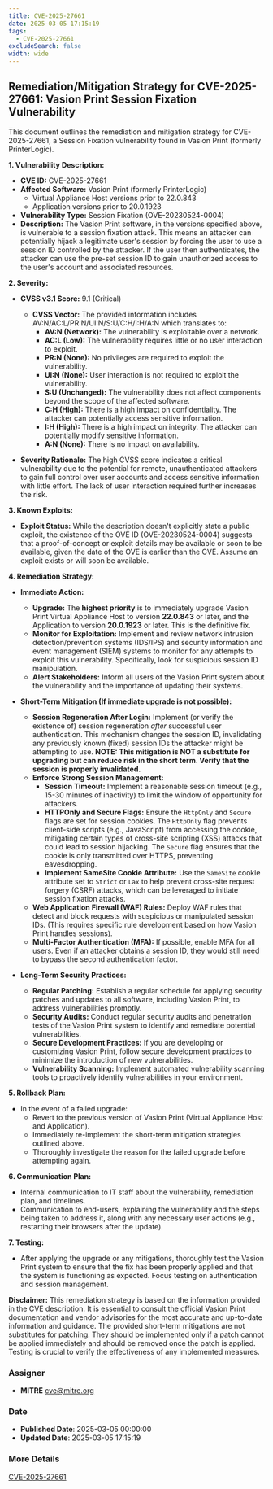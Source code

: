 ```yaml
---
title: CVE-2025-27661
date: 2025-03-05 17:15:19
tags:
  - CVE-2025-27661
excludeSearch: false
width: wide
---
```


## Remediation/Mitigation Strategy for CVE-2025-27661: Vasion Print Session Fixation Vulnerability

This document outlines the remediation and mitigation strategy for CVE-2025-27661, a Session Fixation vulnerability found in Vasion Print (formerly PrinterLogic).

**1. Vulnerability Description:**

*   **CVE ID:** CVE-2025-27661
*   **Affected Software:** Vasion Print (formerly PrinterLogic)
    *   Virtual Appliance Host versions prior to 22.0.843
    *   Application versions prior to 20.0.1923
*   **Vulnerability Type:** Session Fixation (OVE-20230524-0004)
*   **Description:** The Vasion Print software, in the versions specified above, is vulnerable to a session fixation attack.  This means an attacker can potentially hijack a legitimate user's session by forcing the user to use a session ID controlled by the attacker.  If the user then authenticates, the attacker can use the pre-set session ID to gain unauthorized access to the user's account and associated resources.

**2. Severity:**

*   **CVSS v3.1 Score:** 9.1 (Critical)
    *   **CVSS Vector:** The provided information includes AV:N/AC:L/PR:N/UI:N/S:U/C:H/I:H/A:N which translates to:
        *   **AV:N (Network):**  The vulnerability is exploitable over a network.
        *   **AC:L (Low):** The vulnerability requires little or no user interaction to exploit.
        *   **PR:N (None):** No privileges are required to exploit the vulnerability.
        *   **UI:N (None):** User interaction is not required to exploit the vulnerability.
        *   **S:U (Unchanged):**  The vulnerability does not affect components beyond the scope of the affected software.
        *   **C:H (High):**  There is a high impact on confidentiality.  The attacker can potentially access sensitive information.
        *   **I:H (High):**  There is a high impact on integrity.  The attacker can potentially modify sensitive information.
        *   **A:N (None):**  There is no impact on availability.

*   **Severity Rationale:**  The high CVSS score indicates a critical vulnerability due to the potential for remote, unauthenticated attackers to gain full control over user accounts and access sensitive information with little effort.  The lack of user interaction required further increases the risk.

**3. Known Exploits:**

*   **Exploit Status:** While the description doesn't explicitly state a public exploit, the existence of the OVE ID (OVE-20230524-0004) suggests that a proof-of-concept or exploit details may be available or soon to be available, given the date of the OVE is earlier than the CVE.  Assume an exploit exists or will soon be available.

**4. Remediation Strategy:**

*   **Immediate Action:**
    *   **Upgrade:**  The **highest priority** is to immediately upgrade Vasion Print Virtual Appliance Host to version **22.0.843** or later, and the Application to version **20.0.1923** or later.  This is the definitive fix.
    *   **Monitor for Exploitation:** Implement and review network intrusion detection/prevention systems (IDS/IPS) and security information and event management (SIEM) systems to monitor for any attempts to exploit this vulnerability.  Specifically, look for suspicious session ID manipulation.
    *   **Alert Stakeholders:**  Inform all users of the Vasion Print system about the vulnerability and the importance of updating their systems.

*   **Short-Term Mitigation (If immediate upgrade is not possible):**
    *   **Session Regeneration After Login:** Implement (or verify the existence of) session regeneration *after* successful user authentication. This mechanism changes the session ID, invalidating any previously known (fixed) session IDs the attacker might be attempting to use. **NOTE: This mitigation is NOT a substitute for upgrading but can reduce risk in the short term. Verify that the session is properly invalidated.**
    *   **Enforce Strong Session Management:**
        *   **Session Timeout:**  Implement a reasonable session timeout (e.g., 15-30 minutes of inactivity) to limit the window of opportunity for attackers.
        *   **HTTPOnly and Secure Flags:**  Ensure the `HttpOnly` and `Secure` flags are set for session cookies. The `HttpOnly` flag prevents client-side scripts (e.g., JavaScript) from accessing the cookie, mitigating certain types of cross-site scripting (XSS) attacks that could lead to session hijacking. The `Secure` flag ensures that the cookie is only transmitted over HTTPS, preventing eavesdropping.
        *   **Implement SameSite Cookie Attribute:** Use the `SameSite` cookie attribute set to `Strict` or `Lax` to help prevent cross-site request forgery (CSRF) attacks, which can be leveraged to initiate session fixation attacks.
    *   **Web Application Firewall (WAF) Rules:**  Deploy WAF rules that detect and block requests with suspicious or manipulated session IDs. (This requires specific rule development based on how Vasion Print handles sessions).
    *   **Multi-Factor Authentication (MFA):**  If possible, enable MFA for all users. Even if an attacker obtains a session ID, they would still need to bypass the second authentication factor.

*   **Long-Term Security Practices:**
    *   **Regular Patching:** Establish a regular schedule for applying security patches and updates to all software, including Vasion Print, to address vulnerabilities promptly.
    *   **Security Audits:** Conduct regular security audits and penetration tests of the Vasion Print system to identify and remediate potential vulnerabilities.
    *   **Secure Development Practices:** If you are developing or customizing Vasion Print, follow secure development practices to minimize the introduction of new vulnerabilities.
    *   **Vulnerability Scanning:** Implement automated vulnerability scanning tools to proactively identify vulnerabilities in your environment.

**5. Rollback Plan:**

*   In the event of a failed upgrade:
    *   Revert to the previous version of Vasion Print (Virtual Appliance Host and Application).
    *   Immediately re-implement the short-term mitigation strategies outlined above.
    *   Thoroughly investigate the reason for the failed upgrade before attempting again.

**6. Communication Plan:**

*   Internal communication to IT staff about the vulnerability, remediation plan, and timelines.
*   Communication to end-users, explaining the vulnerability and the steps being taken to address it, along with any necessary user actions (e.g., restarting their browsers after the update).

**7.  Testing:**

*   After applying the upgrade or any mitigations, thoroughly test the Vasion Print system to ensure that the fix has been properly applied and that the system is functioning as expected.  Focus testing on authentication and session management.

**Disclaimer:**  This remediation strategy is based on the information provided in the CVE description. It is essential to consult the official Vasion Print documentation and vendor advisories for the most accurate and up-to-date information and guidance. The provided short-term mitigations are not substitutes for patching. They should be implemented only if a patch cannot be applied immediately and should be removed once the patch is applied. Testing is crucial to verify the effectiveness of any implemented measures.

### Assigner
- **MITRE** <cve@mitre.org>

### Date
- **Published Date**: 2025-03-05 00:00:00
- **Updated Date**: 2025-03-05 17:15:19

### More Details
[CVE-2025-27661](https://www.cvedetails.com/cve/CVE-2025-27661)